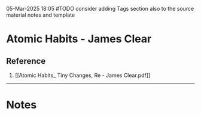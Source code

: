 05-Mar-2025 18:05
#TODO consider adding Tags section also to the source material notes and template
# Atomic Habits - James Clear

## Reference

1. [[Atomic Habits_ Tiny Changes, Re - James Clear.pdf]]
---
# Notes